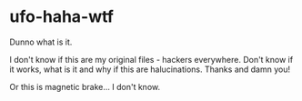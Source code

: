 # ufo-haha-wtf
Dunno what is it. 

I don't know if this are my original files - hackers everywhere. Don't know if it works, what is it and why if this are halucinations.
Thanks and damn you!

Or this is magnetic brake...
I don't know.
